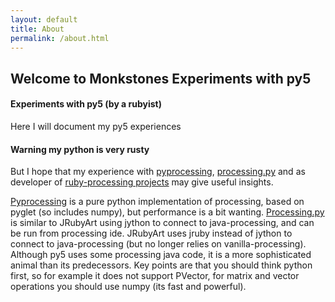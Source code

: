 ```yaml
---
layout: default
title: About
permalink: /about.html
---
```


## Welcome to Monkstones Experiments with py5

#### Experiments with py5 (by a rubyist)

Here I will document my py5 experiences

#### Warning my python is very rusty

But I hope that my experience with [pyprocessing][pyp], [processing.py][pyde] and as developer of [ruby-processing projects][rp5] may give useful insights.

[Pyprocessing][pyp] is a pure python implementation of processing, based on pyglet (so includes numpy), but performance is a bit wanting. [Processing.py][pyde] is similar to JRubyArt using jython to connect to java-processing, and can be run from processing ide. JRubyArt uses jruby instead of jython to connect to java-processing (but no longer relies on vanilla-processing). Although py5 uses some processing java code, it is a more sophisticated animal than its predecessors. Key points are that you should think python first, so for example it does not support PVector, for matrix and vector operations you should use numpy (its fast and powerful).



[pyp]:https://github.com/monkstone/pyprocessing-experiments
[pyde]:https://github.com/monkstone/processing.py-examples
[rp5]:https://ruby-processing.github.io/
